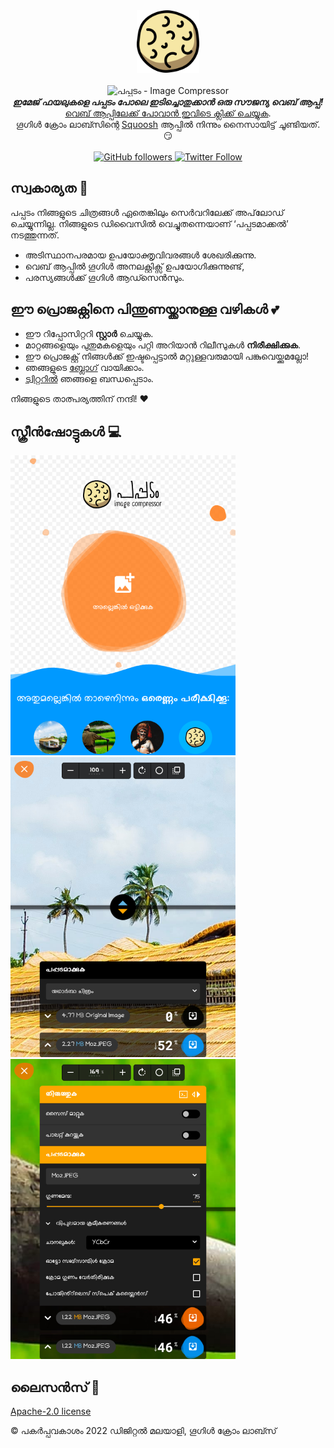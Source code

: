 <div align="center">
  <img src="img/logo-99b7d28c.svg" alt="പപ്പടം - Image Compressor" width="100"><br><br>
  <img src="https://user-images.githubusercontent.com/61133303/171451167-af09292f-3698-4de2-bb15-2bb3d2055e0f.png" alt="പപ്പടം - Image Compressor">
</div>

<div align="center"><strong>
  <em>ഇമേജ് ഫയലുകളെ പപ്പടം പോലെ ഇടിച്ചൊതുക്കാൻ ഒരു സൗജന്യ വെബ് ആപ്പ്!</em>
</strong><br>
<a href="https://pappadam.digitalmalayali.in/">വെബ് ആപ്പിലേക്ക് പോവാൻ ഇവിടെ ക്ലിക്ക് ചെയ്യുക</a>.
  
<br> 
ഗൂഗിൾ ക്രോം ലാബ്സിന്റെ <a href="https://github.com/GoogleChromeLabs/squoosh">Squoosh</a> ആപ്പിൽ നിന്നും നൈസായിട്ട് ചൂണ്ടിയത്. 😏</div>

<br>

<div align="center"><a href="https://github.com/digitalmalayali/pappadamr">
  <img src="https://img.shields.io/github/followers/digitalmalayali.svg?style=social&amp;label=Follow" alt="GitHub followers">
</a><a href="https://twitter.com/DigiMalayali">
  <img src="https://img.shields.io/twitter/follow/digimalayali.svg?style=social" alt="Twitter Follow">
</a>

</div>

## സ്വകാര്യത 👀
പപ്പടം നിങ്ങളുടെ ചിത്രങ്ങൾ ഏതെങ്കിലും സെർവറിലേക്ക് അപ്‌ലോഡ് ചെയ്യുന്നില്ല. നിങ്ങളുടെ ഡിവൈസിൽ വെച്ചുതന്നെയാണ് ‘പപ്പടമാക്കൽ’ നടത്തുന്നത്.
- അടിസ്ഥാനപരമായ ഉപയോക്തൃവിവരങ്ങൾ ശേഖരിക്കുന്നു.
- വെബ് ആപ്പിൽ ഗൂഗിൾ അനലക്റ്റിക്സ് ഉപയോഗിക്കുന്നുണ്ട്,
- പരസ്യങ്ങൾക്ക് ഗൂഗിൾ ആഡ്സെൻസും.

## ഈ പ്രൊജക്റ്റിനെ പിന്തുണയ്ക്കാനുള്ള വഴികൾ 💕

- ഈ റിപ്പോസിറ്ററി **സ്റ്റാർ** ചെയ്യുക.
- മാറ്റങ്ങളെയും പുതുമകളെയും പറ്റി അറിയാൻ റിലീസുകൾ **നിരീക്ഷിക്കുക**.
- ഈ പ്രൊജക്റ്റ് നിങ്ങൾക്ക് ഇഷ്ടപ്പെട്ടാൽ മറ്റുള്ളവരുമായി പങ്കുവെയ്ക്കുമല്ലോ!
- ഞങ്ങളുടെ [ബ്ലോഗ്](https://digitalmalayali.in) വായിക്കാം.
- [ട്വിറ്ററിൽ](https://twitter.com/digimalayali) ഞങ്ങളെ ബന്ധപ്പെടാം.

നിങ്ങളുടെ താത്പര്യത്തിന് നന്ദി! :heart:

## സ്ക്രീൻഷോട്ടുകൾ 💻

<img src="img/screenshot1-0ff68546.png" alt="പപ്പടം - Image Compressor" width=360 /><br>
<img src="img/screenshot2-1f78c4db.jpg" alt="പപ്പടം - Image Compressor" width=360 /><br>
<img src="img/screenshot3-c1e02216.jpg" alt="പപ്പടം - Image Compressor" width=360 />

## ലൈസൻസ് 📝

[Apache-2.0 license](LICENSE)

© പകർപ്പവകാശം 2022 ഡിജിറ്റൽ മലയാളി, ഗൂഗിൾ ക്രോം ലാബ്സ്
